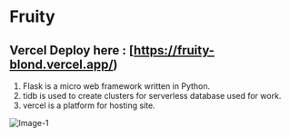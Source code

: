 # Fruity
## Vercel Deploy here : [https://fruity-blond.vercel.app/)

1) Flask is a micro web framework written in Python.
2) tidb is used to create clusters for serverless database used for work.
3) vercel is a platform for hosting site. 


![Image-1](https://images.unsplash.com/photo-1619566636858-adf3ef46400b?ixlib=rb-4.0.3&ixid=M3wxMjA3fDB8MHxwaG90by1wYWdlfHx8fGVufDB8fHx8fA%3D%3Dauto=format&fit=crop&w=1170&q=80)
